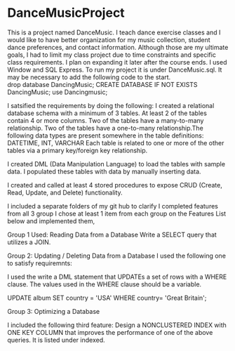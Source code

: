 # DanceMusicProject
This is a  project named DanceMusic.  I teach dance exercise classes and  I would like to have better organization for my music collection, student dance preferences,  and contact information.  Although those are my ultimate goals,  I had to limit my class project due to time constraints and specific class requirements.  I plan on expanding it later after the course ends.
I used Window and SQL Express.   To run my project  it is under DanceMusic.sql.   It may be necessary to add the following code to the start.  
drop database  DancingMusic;
CREATE DATABASE IF NOT EXISTS DancingMusic;
use Dancingmusic; 


I satsified the requirements by doing the following:
  I  created a relational database schema with a minimum of 3 tables. At least 2 of the tables  contain 4 or more columns. Two of the tables  have a many-to-many relationship.  Two of the tables  have a one-to-many relationship.The following data types are present somewhere in the table definitions: DATETIME, INT, VARCHAR
Each table is related to one or more of the other tables via a primary key/foreign key relationship.



 I created DML (Data Manipulation Language) to load the tables with sample data.
I populated these tables with data by manually inserting data.






I created and called at least 4 stored procedures to expose CRUD (Create, Read, Update, and Delete) functionality.


I included a separate folders of my git hub to clarify I completed features from all 3 group
I chose at least 1 item from each group on the Features List below and implemented them,





Group 1 Used: Reading Data from a Database
Write a  SELECT query that utilizes a JOIN.











Group 2: Updating / Deleting Data from a Database  I used the following one to satisfy requiremnts:

  I used the write a DML statement that UPDATEs a set of rows with a WHERE clause. The values used in the WHERE clause should be a variable.

UPDATE album
SET country = 'USA'
WHERE country= 'Great Britain';











Group 3: Optimizing a Database

I included the following third feature:   Design a NONCLUSTERED INDEX with ONE KEY COLUMN that improves the performance of one of the above queries.  It is listed under indexed.









